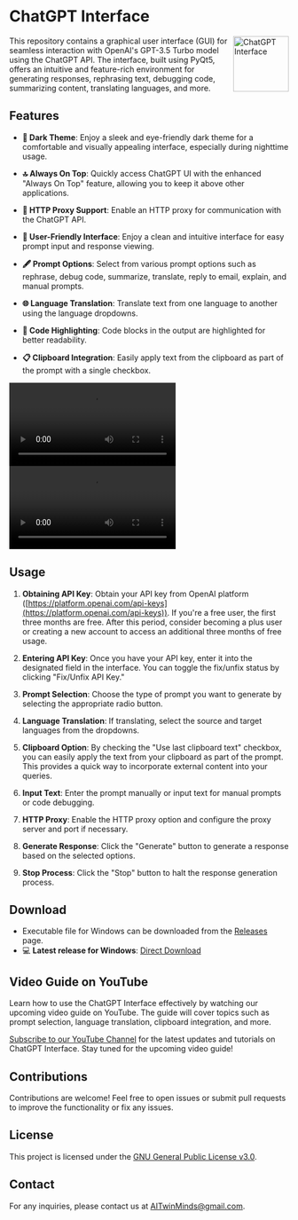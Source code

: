 <h1 align="left">ChatGPT Interface</h1>

<img align="right" width="100" height="100" src="https://github.com/I-A-Team/ChatGPT-UI/blob/main/icon.png" alt="ChatGPT Interface">

<!-- Rest of your README content goes here -->


This repository contains a graphical user interface (GUI) for seamless interaction with OpenAI's GPT-3.5 Turbo model using the ChatGPT API. The interface, built using PyQt5, offers an intuitive and feature-rich environment for generating responses, rephrasing text, debugging code, summarizing content, translating languages, and more.

## Features

- **🌙 Dark Theme**: Enjoy a sleek and eye-friendly dark theme for a comfortable and visually appealing interface, especially during nighttime usage.
  
- **🔝 Always On Top**: Quickly access ChatGPT UI with the enhanced "Always On Top" feature, allowing you to keep it above other applications.

- **🔄 HTTP Proxy Support**: Enable an HTTP proxy for communication with the ChatGPT API.

- **🤝 User-Friendly Interface**: Enjoy a clean and intuitive interface for easy prompt input and response viewing.

- **🖋️ Prompt Options**: Select from various prompt options such as rephrase, debug code, summarize, translate, reply to email, explain, and manual prompts.

- **🌐 Language Translation**: Translate text from one language to another using the language dropdowns.

- **🎨 Code Highlighting**: Code blocks in the output are highlighted for better readability.

- **📋 Clipboard Integration**: Easily apply text from the clipboard as part of the prompt with a single checkbox.

![Your Animation](https://github.com/AITwinMinds/ChatGPT-UI/blob/main/Test_video.mp4)
<video loop src="Test_video.mp4">  video </video> 
## Usage

1. **Obtaining API Key**: Obtain your API key from OpenAI platform ([https://platform.openai.com/api-keys](https://platform.openai.com/api-keys)). If you're a free user, the first three months are free. After this period, consider becoming a plus user or creating a new account to access an additional three months of free usage.

2. **Entering API Key**: Once you have your API key, enter it into the designated field in the interface. You can toggle the fix/unfix status by clicking "Fix/Unfix API Key."

3. **Prompt Selection**: Choose the type of prompt you want to generate by selecting the appropriate radio button.

4. **Language Translation**: If translating, select the source and target languages from the dropdowns.

5. **Clipboard Option**: By checking the "Use last clipboard text" checkbox, you can easily apply the text from your clipboard as part of the prompt. This provides a quick way to incorporate external content into your queries.

6. **Input Text**: Enter the prompt manually or input text for manual prompts or code debugging.

7. **HTTP Proxy**: Enable the HTTP proxy option and configure the proxy server and port if necessary.

8. **Generate Response**: Click the "Generate" button to generate a response based on the selected options.

9. **Stop Process**: Click the "Stop" button to halt the response generation process.

## Download

- Executable file for Windows can be downloaded from the [Releases](https://github.com/I-A-Team/ChatGPT-UI/releases) page.
- 💻 **Latest release for Windows**: [Direct Download](https://github.com/AITwinMinds/ChatGPT-UI/releases/download/v1.0/ChatGPT-UI.exe)

## Video Guide on YouTube

Learn how to use the ChatGPT Interface effectively by watching our upcoming video guide on YouTube. The guide will cover topics such as prompt selection, language translation, clipboard integration, and more.

[Subscribe to our YouTube Channel](https://www.youtube.com/@AITwinMinds) for the latest updates and tutorials on ChatGPT Interface. Stay tuned for the upcoming video guide!

## Contributions

Contributions are welcome! Feel free to open issues or submit pull requests to improve the functionality or fix any issues.

## License

This project is licensed under the [GNU General Public License v3.0](LICENSE).

## Contact

For any inquiries, please contact us at [AITwinMinds@gmail.com](mailto:AITwinMinds@gmail.com).
